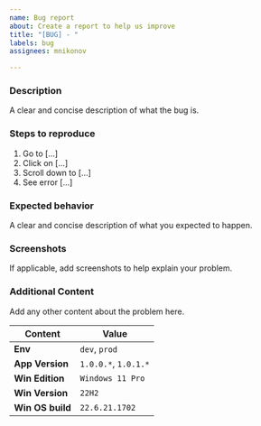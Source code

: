 ```yaml
---
name: Bug report
about: Create a report to help us improve
title: "[BUG] - "
labels: bug
assignees: mnikonov

---
```


### Description
A clear and concise description of what the bug is.

### Steps to reproduce
1. Go to [...]
2. Click on [...]
3. Scroll down to [...]
4. See error [...]

### Expected behavior
A clear and concise description of what you expected to happen.

### Screenshots
If applicable, add screenshots to help explain your problem.

### Additional Content
Add any other content about the problem here.

| Content | Value |
| --- | --- |
| **Env** | `dev`,  `prod` |
| **App Version** | `1.0.0.*`, `1.0.1.*` |
| **Win Edition** | `Windows 11 Pro` |
| **Win Version** | `22H2` |
| **Win OS build** | `22.6.21.1702` |
